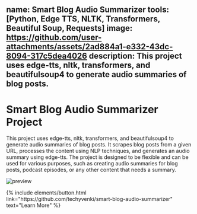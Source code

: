 name: Smart Blog Audio Summarizer
tools: [Python, Edge TTS, NLTK, Transformers, Beautiful Soup, Requests]
image: https://github.com/user-attachments/assets/2ad884a1-e332-43dc-8094-317c5dea4026
description: This project uses edge-tts, nltk, transformers, and beautifulsoup4 to generate audio summaries of blog posts.
---

# Smart Blog Audio Summarizer Project

This project uses edge-tts, nltk, transformers, and beautifulsoup4 to generate audio summaries of blog posts. It scrapes blog posts from a given URL, processes the content using NLP techniques, and generates an audio summary using edge-tts. The project is designed to be flexible and can be used for various purposes, such as creating audio summaries for blog posts, podcast episodes, or any other content that needs a summary.

![preview](https://github.com/user-attachments/assets/f1ab4f4a-4bb4-409a-9d6b-35d525b574c5)

<p class="text-center">
{% include elements/button.html link="https://github.com/techyvenki/smart-blog-audio-summarizer" text="Learn More" %}


